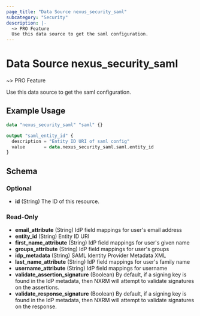```yaml
---
page_title: "Data Source nexus_security_saml"
subcategory: "Security"
description: |-
  ~> PRO Feature
  Use this data source to get the saml configuration.
---
```

# Data Source nexus_security_saml
~> PRO Feature

Use this data source to get the saml configuration.
## Example Usage
```terraform
data "nexus_security_saml" "saml" {}

output "saml_entity_id" {
  description = "Entity ID URI of saml config"
  value       = data.nexus_security_saml.saml.entity_id
}
```
<!-- schema generated by tfplugindocs -->
## Schema

### Optional

- **id** (String) The ID of this resource.

### Read-Only

- **email_attribute** (String) IdP field mappings for user's email address
- **entity_id** (String) Entity ID URI
- **first_name_attribute** (String) IdP field mappings for user's given name
- **groups_attribute** (String) IdP field mappings for user's groups
- **idp_metadata** (String) SAML Identity Provider Metadata XML
- **last_name_attribute** (String) IdP field mappings for user's family name
- **username_attribute** (String) IdP field mappings for username
- **validate_assertion_signature** (Boolean) By default, if a signing key is found in the IdP metadata, then NXRM will attempt to validate signatures on the assertions.
- **validate_response_signature** (Boolean) By default, if a signing key is found in the IdP metadata, then NXRM will attempt to validate signatures on the response.

